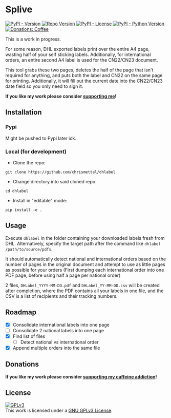 # Splive <!-- omit in toc -->

[![PyPI - Version](https://img.shields.io/pypi/v/dhlabel?style=flat-square)](https://pypi.org/project/dhlabel/)
[![Repo Version](https://img.shields.io/github/v/tag/chrismettal/dhlabel?label=RepoVersion&style=flat-square)](https://github.com/Chrismettal/DHLabel)
[![PyPI - License](https://img.shields.io/pypi/l/dhlabel?style=flat-square)](https://pypi.org/project/dhlabel/)
[![PyPI - Python Version](https://img.shields.io/pypi/pyversions/dhlabel?style=flat-square)](https://pypi.org/project/dhlabel/)
[![Donations: Coffee](https://img.shields.io/badge/donations-Coffee-brown?style=flat-square)](https://github.com/Chrismettal#donations)

This is a work in progress.

For some reason, DHL exported labels print over the entire A4 page, wasting half of your self sticking labels. Additionally, for international orders, an entire second A4 label is used for the CN22/CN23 document.

This tool grabs these two pages, deletes the half of the page that isn't required for anything, and puts both the label and CN22 on the same page for printing. Additionally, it will fill out the current date into the CN22/CN23 date field so you only need to sign it.

**If you like my work please consider [supporting me](https://github.com/Chrismettal#donations)!**

## Installation

### Pypi

Might be pushed to Pypi later idk.

### Local (for development)

- Clone the repo:

`git clone https://github.com/chrismettal/dhlabel`

- Change directory into said cloned repo:

`cd dhlabel`

- Install in "editable" mode:

`pip install -e .`

## Usage

Execute `dhlabel` in the folder containing your downloaded labels fresh from DHL. Alternatively, specify the target path after the command like `dhlabel /path/to/source/pdfs`.

It should automatically detect national and international orders based on the number of pages in the original document and attempt to use as little pages as possible for your orders (First dumping each international order into one PDF page, before using half a page per national order)

2 files, `DHLabel_YYYY-MM-DD.pdf` and `DHLabel_YY-MM-DD.csv` will be created after completion, where the PDF contains all your labels in one file, and the CSV is a list of recipients and their tracking numbers.


## Roadmap

- [x] Consolidate international labels into one page
- [ ] Consolidate 2 national labels into one page
- [x] Find list of files
  - [ ] Detect national vs international order
- [x] Append multiple orders into the same file

## Donations

**If you like my work please consider [supporting my caffeine addiction](https://gitlab.com/Chrismettal#donations)!**

## License

 <a rel="GPLlicense" href="https://www.gnu.org/licenses/gpl-3.0.html"><img alt="GPLv3" style="border-width:0" src="https://www.gnu.org/graphics/gplv3-or-later.png" /></a><br />This work is licensed under a <a rel="GPLlicense" href="https://www.gnu.org/licenses/gpl-3.0.html">GNU GPLv3 License</a>.
